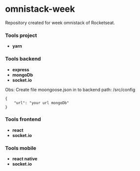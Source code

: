 # omnistack-week
Repository created for week omnistack of Rocketseat.

### Tools project
- **yarn**

### Tools backend

- **express**
- **mongoDb**
- **socket.io**

Obs: Create file moongoose.json in to backend path:
/src/config

```
{
    "url": "your url mongoDb"
}
```

### Tools frontend

- **react**
- **socket.io**


### Tools mobile

- **react native**
- **socket.io**